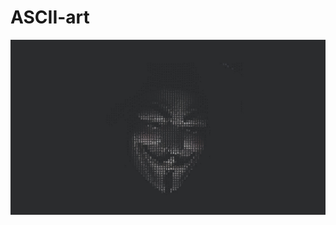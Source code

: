 # ASCII-art
![Preview](https://github.com/Abhishekkumar2021/ASCII-art/blob/9a0915dbaa5e664b5c676a3c8ec4e62abb3a967f/Previw.jpg)